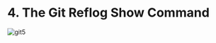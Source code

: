 # 4. The Git Reflog Show Command

![git5](https://user-images.githubusercontent.com/50626798/232086097-d0fca178-b817-40d8-8095-5d930f0df528.png)
